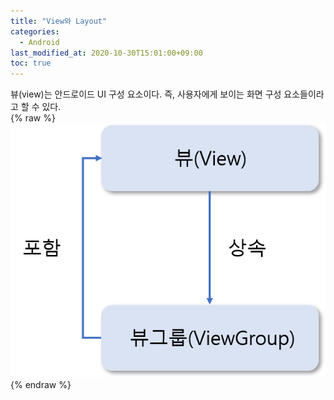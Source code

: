 ```yaml
---
title: "View와 Layout"
categories: 
  - Android
last_modified_at: 2020-10-30T15:01:00+09:00
toc: true
---
```


뷰(view)는 안드로이드 UI 구성 요소이다. 즉, 사용자에게 보이는 화면 구성 요소들이라고 할 수 있다.<br/>
{% raw %} <img src="./assets/images/20201030androidView&Layout/composit.PNG" alt=""> {% endraw %}<br/>
